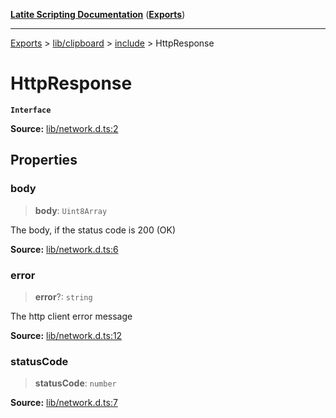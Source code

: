 [**Latite Scripting Documentation**](../../../../README.md) ([**Exports**](../../../../exports.md))

---

[Exports](../../../../exports.md) > [lib/clipboard](../../../index.md) > [include](../index.md) > HttpResponse

# HttpResponse

**`Interface`**

**Source:** [lib/network.d.ts:2](https://github.com/EpiclyRaspberry/latitescripting.github.io/blob/0717eac/definitions/lib/network.d.ts#L2)

## Properties

### body

> **body**: `Uint8Array`

The body, if the status code is 200 (OK)

**Source:** [lib/network.d.ts:6](https://github.com/EpiclyRaspberry/latitescripting.github.io/blob/0717eac/definitions/lib/network.d.ts#L6)

### error

> **error**?: `string`

The http client error message

**Source:** [lib/network.d.ts:12](https://github.com/EpiclyRaspberry/latitescripting.github.io/blob/0717eac/definitions/lib/network.d.ts#L12)

### statusCode

> **statusCode**: `number`

**Source:** [lib/network.d.ts:7](https://github.com/EpiclyRaspberry/latitescripting.github.io/blob/0717eac/definitions/lib/network.d.ts#L7)
